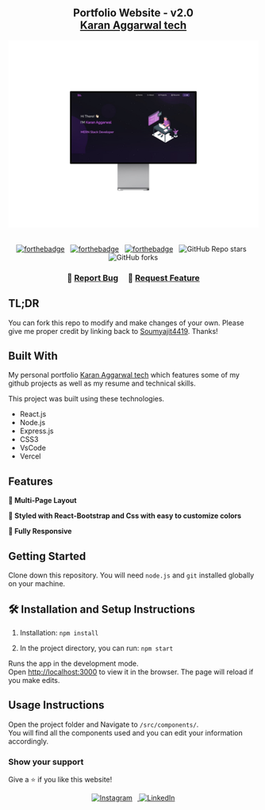 <h2 align="center">
  Portfolio Website - v2.0<br/>
  <a href="https://portfolio-kappa-bay-76.vercel.app/" target="_blank">Karan Aggarwal tech</a>
</h2>
<div align="center">
  <img alt="Demo" src="./Images/laptop.png" />
</div>

<br/>

<center>

[![forthebadge](https://forthebadge.com/images/badges/built-with-love.svg)](https://forthebadge.com) &nbsp;
[![forthebadge](https://forthebadge.com/images/badges/made-with-javascript.svg)](https://forthebadge.com) &nbsp;
[![forthebadge](https://forthebadge.com/images/badges/open-source.svg)](https://forthebadge.com) &nbsp;
![GitHub Repo stars](https://img.shields.io/github/stars/soumyajit4419/Portfolio?color=red&logo=github&style=for-the-badge) &nbsp;
![GitHub forks](https://img.shields.io/github/forks/soumyajit4419/Portfolio?color=red&logo=github&style=for-the-badge)

</center>

<h3 align="center">
    🔹
    <a href="https://github.com/karanagg166/PORTFOLIO/issues">Report Bug</a> &nbsp; &nbsp;
    🔹
    <a href="https://github.com/karanagg166/PORTFOLIO/issues">Request Feature</a>
</h3>

## TL;DR

You can fork this repo to modify and make changes of your own. Please give me proper credit by linking back to [Soumyajit4419](https://github.com/karanagg166/PORTFOLIO). Thanks!

## Built With

My personal portfolio <a href="https://portfolio-kappa-bay-76.vercel.app/" target="_blank">Karan Aggarwal tech</a> which features some of my github projects as well as my resume and technical skills.<br/>

This project was built using these technologies.

- React.js
- Node.js
- Express.js
- CSS3
- VsCode
- Vercel

## Features

**📖 Multi-Page Layout**

**🎨 Styled with React-Bootstrap and Css with easy to customize colors**

**📱 Fully Responsive**

## Getting Started

Clone down this repository. You will need `node.js` and `git` installed globally on your machine.

## 🛠 Installation and Setup Instructions

1. Installation: `npm install`

2. In the project directory, you can run: `npm start`

Runs the app in the development mode.\
Open [http://localhost:3000](http://localhost:3000) to view it in the browser.
The page will reload if you make edits.

## Usage Instructions

Open the project folder and Navigate to `/src/components/`. <br/>
You will find all the components used and you can edit your information accordingly.

### Show your support

Give a ⭐ if you like this website!

<div align="center">
  <a href="https://www.instagram.com/karanagg_166/" target="_blank">
    <img src="https://cdn-icons-png.flaticon.com/512/1409/1409946.png" alt="Instagram" height="40px" width="40px" style="margin-right: 10px;">
  </a>
  <a href="https://www.linkedin.com/in/karan-aggarwal-a13427276/" target="_blank">
    <img src="https://cdn-icons-png.flaticon.com/512/174/174857.png" alt="LinkedIn" height="40px" width="40px">
  </a>
</div>
